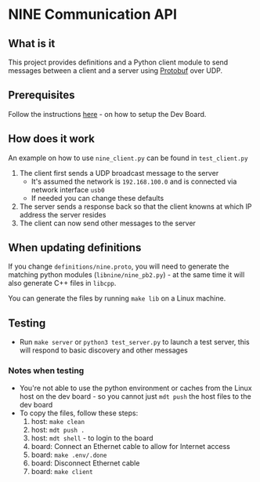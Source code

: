 # NINE Communication API

## What is it

This project provides definitions and a Python client module to send messages between a client and a server using [Protobuf](https://developers.google.com/protocol-buffers/docs/proto3) over UDP.

## Prerequisites

Follow the instructions [here](https://github.com/GDKsoftware/nine-api/blob/main/coral_devboard.md) - on how to setup the Dev Board.

## How does it work

An example on how to use `nine_client.py` can be found in `test_client.py`

1. The client first sends a UDP broadcast message to the server
   - It's assumed the network is `192.168.100.0` and is connected via network interface `usb0`
   - If needed you can change these defaults
2. The server sends a response back so that the client knowns at which IP address the server resides
3. The client can now send other messages to the server

## When updating definitions

If you change `definitions/nine.proto`, you will need to generate the matching python modules (`libnine/nine_pb2.py`) - at the same time it will also generate C++ files in `libcpp`.

You can generate the files by running `make lib` on a Linux machine.

## Testing

* Run `make server` or `python3 test_server.py` to launch a test server, this will respond to basic discovery and other messages

### Notes when testing

* You're not able to use the python environment or caches from the Linux host on the dev board - so you cannot just `mdt push` the host files to the dev board
* To copy the files, follow these steps:
  1. host: `make clean`
  2. host: `mdt push .`
  3. host: `mdt shell` - to login to the board
  4. board: Connect an Ethernet cable to allow for Internet access
  5. board: `make .env/.done`
  6. board: Disconnect Ethernet cable
  7. board: `make client`
